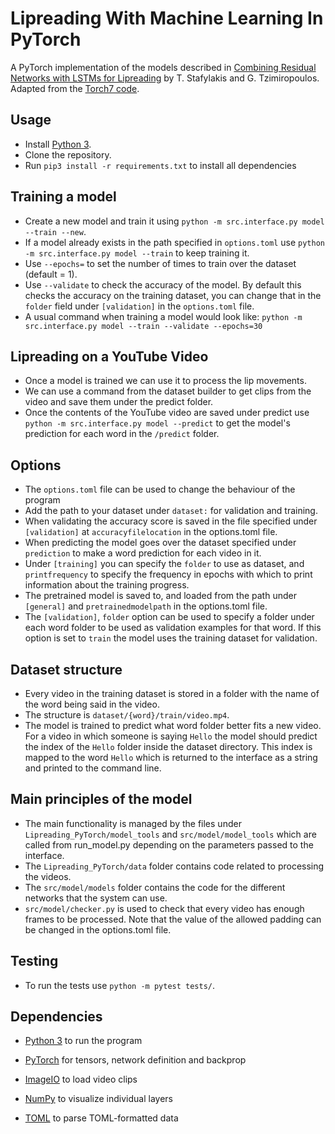 # Lipreading With Machine Learning In PyTorch
A PyTorch implementation of the models described in [Combining Residual Networks with LSTMs for Lipreading]  by T. Stafylakis and G. Tzimiropoulos. Adapted from the [Torch7 code].

## Usage
 - Install [Python 3].
 - Clone the repository.
 - Run `pip3 install -r requirements.txt` to install all dependencies
 
## Training a model
 - Create a new model and train it using `python -m src.interface.py model --train --new`.
 - If a model already exists in the path specified in `options.toml` use `python -m src.interface.py model --train` to keep training it.
 - Use `--epochs=` to set the number of times to train over the dataset (default = 1).
 - Use `--validate` to check the accuracy of the model. By default this checks the accuracy on the training dataset, you can change that in the `folder` field under `[validation]` in the `options.toml` file.
 - A usual command when training a model would look like: `python -m src.interface.py model --train --validate --epochs=30`

## Lipreading on a YouTube Video
 - Once a model is trained we can use it to process the lip movements.
 - We can use a command from the dataset builder to get clips from the video and save them under the predict folder.
 - Once the contents of the YouTube video are saved under predict use `python -m src.interface.py model --predict` to get the model's prediction for each word in the `/predict` folder. 

## Options
 - The `options.toml` file can be used to change the behaviour of the program
 - Add the path to your dataset under `dataset:` for validation and training.
 - When validating the accuracy score is saved in the file specified under `[validation]` at `accuracyfilelocation` in the options.toml file.
 - When predicting the model goes over the dataset specified under `prediction` to make a word prediction for each video in it.  
 - Under `[training]` you can specify the `folder` to use as dataset, and `printfrequency` to specify the frequency in epochs with which to print information about the training progress.
 - The pretrained model is saved to, and loaded from the path under `[general]` and `pretrainedmodelpath` in the options.toml file.
 - The `[validation]`, `folder` option can be used to specify a folder under each word folder to be used as validation examples for that word. If this option is set to `train` the model uses the training dataset for validation.
 
## Dataset structure
 - Every video in the training dataset is stored in a folder with the name of the word being said in the video.
 - The structure is `dataset/{word}/train/video.mp4`.
 - The model is trained to predict what word folder better fits a new video. For a video in which someone is saying `Hello` the model should predict the index of the `Hello` folder inside the dataset directory. This index is mapped to the word `Hello` which is returned to the interface as a string and printed to the command line.

## Main principles of the model
 - The main functionality is managed by the files under `Lipreading_PyTorch/model_tools` and `src/model/model_tools` which are called from run_model.py depending on the parameters passed to the interface.
 - The `Lipreading_PyTorch/data` folder contains code related to processing the videos.
 - The `src/model/models` folder contains the code for the different networks that the system can use.
 - `src/model/checker.py` is used to check that every video has enough frames to be processed. Note that the value of the allowed padding can be changed in the options.toml file.

## Testing
 - To run the tests use `python -m pytest tests/`.
 
## Dependencies
 - [Python 3] to run the program
 - [PyTorch] for tensors, network definition and backprop
 - [ImageIO] to load video clips
 - [NumPy] to visualize individual layers
 - [TOML] to parse TOML-formatted data

   [Combining Residual Networks with LSTMs for Lipreading]: <https://arxiv.org/pdf/1703.04105.pdf>
   [Torch7 code]: <https://github.com/tstafylakis/Lipreading-ResNet>
   [Python 3]: <https://www.python.org/downloads/>
   [PyTorch]: <http://pytorch.org/>
   [ImageIO]: <https://imageio.github.io/>
   [NumPy]: <http://www.numpy.org/>
   [TOML]: <https://github.com/uiri/toml>
